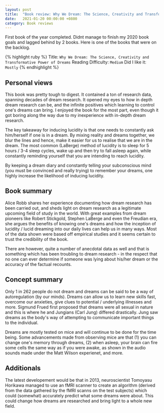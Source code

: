 ```yaml
---
layout: post
title:  "Book review: Why We Dream: The Science, Creativity and Transformative Power of Dreams - Alice Robb"
date:   2021-01-20 00:00:00 +0800
category: Book reviews
---
```

First book of the year completed. Didnt manage to finish my 2020 book goals and lagged behind by 2 books. Here is one of the books that were on the backlog.

{% highlight ruby %}
Title: `Why We Dream: The Science, Creativity and Transformative Power of Dreams`
Reading Difficulty: `Medium`
Did I like it: `Mostly`
{% endhighlight %}

## Personal views
This book was pretty tough to digest. It contained a ton of research data, spanning decades of dream research. It opened my eyes to how in depth dream research can be, and the infinite positives which learning to control one's dreams can bring. I enjoyed the book for the most part, even though it got boring along the way due to my inexperience with in-depth dream research. 

The key takeaway for inducing lucidity is that one needs to constantly ask him/herself if one is in a dream. By mixing reality and dreams together, we blur the lines and hence, make it easier for us to realise that we are in the dream. The most common (LaBerge) method of lucidity is to sleep for 5 hours / 3-4 sleep cycles, wake up and then try to fall asleep again, while constantly reminding yourself that you are intending to reach lucidity. 

By keeping a dream diary and constantly telling your subconscious mind (you must be convinced and really trying) to remember your dreams, one highly increase the likelihood of inducing lucidity.

## Book summary
Alice Robb shares her experience documenting how dream research has been carried out, and sheds light on dream research as a legitimate upcoming field of study in the world. With great examples from dream pioneers like Robert Stickgold, Stephen LaBerge and even the Freudian era, she argues the benefits of knowing one's dreams and how the inception of lucidity / lucid dreaming into our daily lives can help us in many ways. Most of the data shown were based off empirical studies and it seems certain to trust the credibility of the book. 

There are however, quite a number of anecdotal data as well and that is something which has been troubling to dream research - in the respect that no one can ever determine if someone was lying about his/her dream or the accuracy of the factual recounts. 

## Concept summary
Only 1 in 262 people do not dream and dreams can be said to be a way of autoregulation (by our minds). Dreams can allow us to learn new skills fast, overcome our anxieties, give clues to potential / underlying illnesses and more. Sigmund Frued first proposed that dreams were all sexual in nature and this is where he and Jungians (Carl Jung) differed drastically. Jung saw dreams as the body's way of attempting to communicate important things to the individual. 

Dreams are mostly tested on mice and will continue to be done for the time being. Some advancements made from observing mice are that (1) you can change one's memory through dreams, (2) when asleep, your brain can fire some cells the same way as if you were awake, as shown in the audio sounds made under the Matt Wilson experienet, and more. 

## Additionals
The latest developement would be that in 2013, neuroscientist Tomoyasu Horikawa managed to use an fMRI scanner to create an algorithm (derived from the data gathered by the fMRI scanns on the test subjects) which could (somewhat) accurately predict what some dreams were about. This could change how dreams are researched and bring light to a whole new field. 

<!-- {% highlight ruby %}
def print_hi(name)
  puts "Hi, #{name}"
end
print_hi('Tom')
#=> prints 'Hi, Tom' to STDOUT.
{% endhighlight %} -->